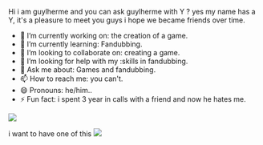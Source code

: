 
Hi i am guylherme and you can ask guylherme with Y ? yes my name has a Y, it's a pleasure to meet you guys i hope we became friends over time.


- 🔭 I’m currently working on: the creation of a game.
- 🌱 I’m currently learning: Fandubbing.
- 👯 I’m looking to collaborate on: creating a game.
- 🤔 I’m looking for help with my :skills in fandubbing.
- 💬 Ask me about: Games and fandubbing.
- 📫 How to reach me: you can't.
- 😄 Pronouns: he/him..
- ⚡ Fun fact: i spent 3 year in calls with a friend and now he hates me.

![](https://media.tenor.com/INWZc-XWx2AAAAAM/skeleton-berserk.gif)






i want to have one of this
![](https://media1.tenor.com/m/jqPZPeq4zU4AAAAd/%E3%82%B2%E3%83%BC%E3%83%9F%E3%83%B3%E3%82%B0%E3%83%81%E3%82%A7%E3%82%A2%E3%82%B5%E3%82%BD%E3%83%AA%E5%9E%8B.gif)
